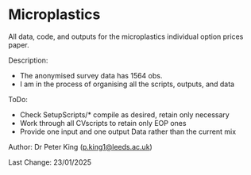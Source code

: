 # Microplastics
All data, code, and outputs for the microplastics individual option prices paper.


Description: 
- The anonymised survey data has 1564 obs.
- I am in the process of organising all the scripts, outputs, and data

ToDo:
- Check SetupScripts/* compile as desired, retain only necessary
- Work through all CVscripts to retain only EOP ones
- Provide one input and one output Data rather than the current mix

Author:
Dr Peter King (p.king1@leeds.ac.uk)

Last Change:
23/01/2025

